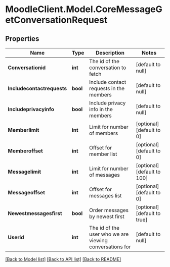 # MoodleClient.Model.CoreMessageGetConversationRequest

## Properties

Name | Type | Description | Notes
------------ | ------------- | ------------- | -------------
**Conversationid** | **int** | The id of the conversation to fetch | [default to null]
**Includecontactrequests** | **bool** | Include contact requests in the members | [default to null]
**Includeprivacyinfo** | **bool** | Include privacy info in the members | [default to null]
**Memberlimit** | **int** | Limit for number of members | [optional] [default to 0]
**Memberoffset** | **int** | Offset for member list | [optional] [default to 0]
**Messagelimit** | **int** | Limit for number of messages | [optional] [default to 100]
**Messageoffset** | **int** | Offset for messages list | [optional] [default to 0]
**Newestmessagesfirst** | **bool** | Order messages by newest first | [optional] [default to true]
**Userid** | **int** | The id of the user who we are viewing conversations for | [default to null]

[[Back to Model list]](../README.md#documentation-for-models) [[Back to API list]](../README.md#documentation-for-api-endpoints) [[Back to README]](../README.md)

